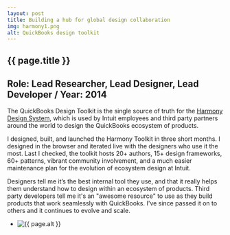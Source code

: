```yaml
---
layout: post
title: Building a hub for global design collaboration
img: harmony1.png
alt: QuickBooks design toolkit
---
```

<section>
  <h1>{{ page.title }}</h1>  
  <h2>Role: Lead Researcher, Lead Designer, Lead Developer <span class="lt">/</span> Year: 2014</h2>    
  <p>The QuickBooks Design Toolkit is the single source of truth for the <a href="{{ site.url }}/quickbooks.html">Harmony Design System</a>, which is used by Intuit employees and third party partners around the world to design the QuickBooks ecosystem of products.</p>
  <p>I designed, built, and launched the Harmony Toolkit in three short months. I designed in the browser and iterated live with the designers who use it the most. Last I checked, the toolkit hosts 20+ authors, 15+ design frameworks, 60+ patterns, vibrant community involvement, and a much easier maintenance plan for the evolution of ecosystem design at Intuit.</p>
  <p>Designers tell me it’s the best internal tool they use, and that it really helps them understand how to design within an ecosystem of products. Third party developers tell me it's an "awesome resource" to use as they build products that work seamlessly with QuickBooks. I've since passed it on to others and it continues to evolve and scale.</p>
</section>

<ul class="grid fade grid-full" id="grid-full">
  <li><img src="{{ site.url }}/img/work/harmony1.png" alt="{{ page.alt }}" /></li>
</ul>